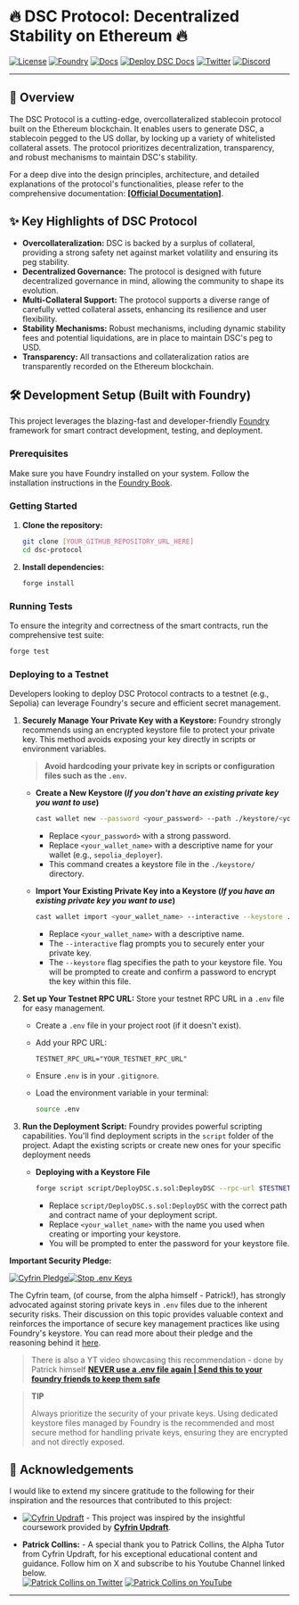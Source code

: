 # 🔥 DSC Protocol: Decentralized Stability on Ethereum 🔥

[![License](https://img.shields.io/badge/License-MIT-yellow.svg)](https://opensource.org/licenses/MIT)
[![Foundry](https://img.shields.io/badge/Built%20with-Foundry-blueviolet.svg)](https://book.getfoundry.sh/)
[![Docs](https://img.shields.io/badge/Documentation-LIVE-brightgreen)](YOUR_DOCS_GITHUB_PAGES_LINK_HERE)
[![Deploy DSC Docs](https://github.com/nzes1/oc-stablecoin/actions/workflows/deploy-docs.yml/badge.svg)](https://github.com/nzes1/oc-stablecoin/actions/workflows/deploy-docs.yml)
[![Twitter](https://img.shields.io/badge/Follow%20me%20on-X-blue?style=social)](https://x.com/nzesi_eth)
[![Discord](https://img.shields.io/badge/Chat%20on-Discord-7289DA?style=social)](https://discord.gg/FBB2AfbrKR)

---


## 🚀 Overview

The DSC Protocol is a cutting-edge, overcollateralized stablecoin protocol built on the Ethereum blockchain. It enables users to generate DSC, a stablecoin pegged to the US dollar, by locking up a variety of whitelisted collateral assets. The protocol prioritizes decentralization, transparency, and robust mechanisms to maintain DSC's stability.

For a deep dive into the design principles, architecture, and detailed explanations of the protocol's functionalities, please refer to the comprehensive documentation: [**[Official Documentation]**](https://nzes1.github.io/oc-stablecoin/).

## ✨ Key Highlights of DSC Protocol

* **Overcollateralization:** DSC is backed by a surplus of collateral, providing a strong safety net against market volatility and ensuring its peg stability.
* **Decentralized Governance:** The protocol is designed with future decentralized governance in mind, allowing the community to shape its evolution.
* **Multi-Collateral Support:** The protocol supports a diverse range of carefully vetted collateral assets, enhancing its resilience and user flexibility.
* **Stability Mechanisms:** Robust mechanisms, including dynamic stability fees and potential liquidations, are in place to maintain DSC's peg to USD.
* **Transparency:** All transactions and collateralization ratios are transparently recorded on the Ethereum blockchain.

## 🛠️ Development Setup (Built with Foundry)

This project leverages the blazing-fast and developer-friendly [Foundry](https://book.getfoundry.sh/) framework for smart contract development, testing, and deployment.

### Prerequisites

Make sure you have Foundry installed on your system. Follow the installation instructions in the [Foundry Book](https://book.getfoundry.sh/getting-started/installation).

### Getting Started

1.  **Clone the repository:**
    ```bash
    git clone [YOUR_GITHUB_REPOSITORY_URL_HERE]
    cd dsc-protocol
    ```

2.  **Install dependencies:**
    ```bash
    forge install
    ```

### Running Tests

To ensure the integrity and correctness of the smart contracts, run the comprehensive test suite:

```bash
forge test
```

### Deploying to a Testnet

Developers looking to deploy DSC Protocol contracts to a testnet (e.g., Sepolia) can leverage Foundry's secure and efficient secret management.

1.  **Securely Manage Your Private Key with a Keystore:** Foundry strongly recommends using an encrypted keystore file to protect your private key. This method avoids exposing your key directly in scripts or environment variables.

    >**Avoid hardcoding your private key in scripts or configuration files such as the `.env`.**

      * **Create a New Keystore (*If you don't have an existing private key you want to use*)**

        ```bash
        cast wallet new --password <your_password> --path ./keystore/<your_wallet_name>.json
        ```

        * Replace `<your_password>` with a strong password.
        * Replace `<your_wallet_name>` with a descriptive name for your wallet (e.g., `sepolia_deployer`). 
        * This command creates a keystore file in the `./keystore/` directory.

      * **Import Your Existing Private Key into a Keystore (*If you have an existing private key you want to use*)**

        ```bash
        cast wallet import <your_wallet_name> --interactive --keystore ./keystore/<your_wallet_name>.json
        ```

          * Replace `<your_wallet_name>` with a descriptive name.
          * The `--interactive` flag prompts you to securely enter your private key.
          * The `--keystore` flag specifies the path to your keystore file. You will be prompted to create and confirm a password to encrypt the key within this file.

2.  **Set up Your Testnet RPC URL:** Store your testnet RPC URL in a `.env` file for easy management.

      * Create a `.env` file in your project root (if it doesn't exist).

      * Add your RPC URL:

        ```
        TESTNET_RPC_URL="YOUR_TESTNET_RPC_URL"
        ```

      * Ensure `.env` is in your `.gitignore`.

      * Load the environment variable in your terminal:

        ```bash
        source .env
        ```

3.  **Run the Deployment Script:** Foundry provides powerful scripting capabilities. You'll find deployment scripts in the `script` folder of the project. Adapt the existing scripts or create new ones for your specific deployment needs

      * **Deploying with a Keystore File**

        ```bash
        forge script script/DeployDSC.s.sol:DeployDSC --rpc-url $TESTNET_RPC_URL --account <your_wallet_name> --keystore ./keystore/<your_wallet_name>.json --broadcast -vvvv
        ```

          * Replace `script/DeployDSC.s.sol:DeployDSC` with the correct path and contract name of your deployment script.
          * Replace `<your_wallet_name>` with the name you used when creating or importing your keystore.
          * You will be prompted to enter the password for your keystore file.

**Important Security Pledge:**

[![Cyfrin Pledge](https://img.shields.io/badge/CYFRIN-green?style=for-the-badge&logo=none&logoColor=white)](https://github.com/Cyfrin/foundry-full-course-cu/discussions/5)[![Stop .env Keys](https://img.shields.io/badge/STOP%20.ENV%20KEYS-orange?style=for-the-badge&logo=none&logoColor=white)](https://github.com/Cyfrin/foundry-full-course-cu/discussions/5)

The Cyfrin team, (of course, from the alpha himself - Patrick!), has strongly advocated against storing private keys in `.env` files due to the inherent security risks. Their discussion on this topic provides valuable context and reinforces the importance of secure key management practices like using Foundry's keystore. You can read more about their pledge and the reasoning behind it [here](https://github.com/Cyfrin/foundry-full-course-cu/discussions/5).

> There is also a YT video showcasing this recommendation - done by Patrick himself [**NEVER use a .env file again | Send this to your foundry friends to keep them safe**](https://www.youtube.com/watch?v=VQe7cIpaE54)

>**TIP**
>
>Always prioritize the security of your private keys. Using dedicated keystore files managed by Foundry is the recommended and most secure method for handling private keys, ensuring they are encrypted and not directly exposed.
>
>

## 🙏 Acknowledgements

I would like to extend my sincere gratitude to the following for their inspiration and the resources that contributed to this project:

* [![Cyfrin Updraft](https://img.shields.io/badge/Inspired%20by-Cyfrin%20Updraft-greenviolet)](https://twitter.com/UpdraftCyfrin) - This project was inspired by the insightful coursework provided by [**Cyfrin Updraft**](https://updraft.cyfrin.io/).

* **Patrick Collins:** - A special thank you to Patrick Collins, the Alpha Tutor from Cyfrin Updraft, for his exceptional educational content and guidance. Follow him on X and subscribe to his Youtube Channel linked below. <br> [![Patrick Collins on Twitter](https://img.shields.io/twitter/follow/patrickalphac?style=social)](https://twitter.com/patrickalphac) [![Patrick Collins on YouTube](https://img.shields.io/badge/YouTube-red?style=for-the-badge&logo=youtube&logoColor=white)](https://www.youtube.com/@PatrickAlphaC)

-----